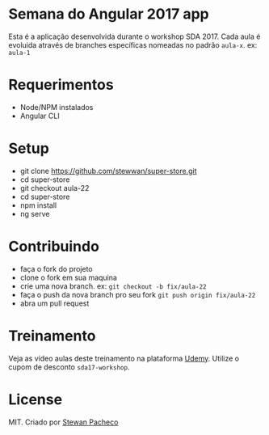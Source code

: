 # Semana do Angular 2017 app

Esta é a aplicação desenvolvida durante o workshop SDA 2017. Cada aula é evoluida através de branches específicas nomeadas no padrão `aula-x`. ex: `aula-1`

# Requerimentos

- Node/NPM instalados
- Angular CLI

# Setup

- git clone https://github.com/stewwan/super-store.git
- cd super-store
- git checkout aula-22
- cd super-store
- npm install
- ng serve

# Contribuindo

- faça o fork do projeto
- clone o fork em sua maquina
- crie uma nova branch. ex: `git checkout -b fix/aula-22`
- faça o push da nova branch pro seu fork `git push origin fix/aula-22`
- abra um pull request

# Treinamento

Veja as vídeo aulas deste treinamento na plataforma [Udemy](https://www.udemy.com/semana-do-angular-2017). Utilize o cupom de desconto `sda17-workshop`.

# License

MIT. Criado por [Stewan Pacheco](https://stewan.io)



